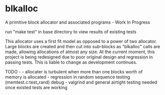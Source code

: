 # blkalloc
A primitive block allocator and associated programs - Work In Progress

run "make test" in base directory to view results of existing tests

  This allocator uses a first fit model as opposed to a power of two allocator. 
Large blocks are created and then cut into sub-blocks as "blkalloc" calls are
made, allowing allocations of almost any size. 
  At the current moment, this project is being redesigned due to poor original design
and regression in passing tests. This is liable to change as development continues.

TODO -
     - allocater is turbulent when more than one blocks worth of memory is allocated
     - regression in random sequence testing (memtest.c:test_rand) debug
     - valgrind and general airtight testing needed once existed tests are working
